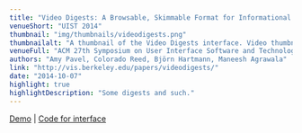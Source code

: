 ```yaml
---
title: "Video Digests: A Browsable, Skimmable Format for Informational Lecture Videos"
venueShort: "UIST 2014"
thumbnail: "img/thumbnails/videodigests.png"
thumbnailalt: "A thumbnail of the Video Digests interface. Video thumbnails displayed alongside short summaries of the video content."
venueFull: "ACM 27th Symposium on User Interface Software and Technology"
authors: "Amy Pavel, Colorado Reed, Björn Hartmann, Maneesh Agrawala"
link: "http://vis.berkeley.edu/papers/videodigests/"
date: "2014-10-07"
highlight: true
highlightDescription: "Some digests and such."
---
```


[Demo][2] | [Code for interface][3]

[2]: https://videodigests.com
[3]: https://github.com/ucbvislab/vdigests